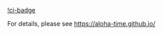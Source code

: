 [!ci-badge](https://github.com/aloha-time/aloha-time/actions/workflows/ci.yml)

For details, please see https://aloha-time.github.io/
